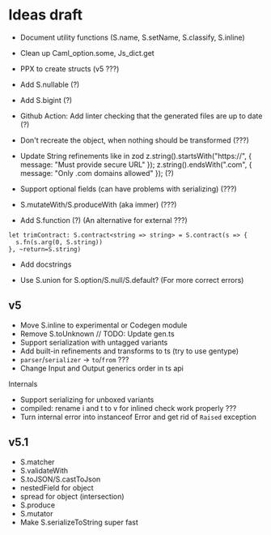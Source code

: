 # Ideas draft

- Document utility functions (S.name, S.setName, S.classify, S.inline)

- Clean up Caml_option.some, Js_dict.get

- PPX to create structs (v5 ???)

- Add S.nullable (?)

- Add S.bigint (?)

- Github Action: Add linter checking that the generated files are up to date (?)

- Don't recreate the object, when nothing should be transformed (???)

- Update String refinements like in zod
  z.string().startsWith("https://", { message: "Must provide secure URL" });
  z.string().endsWith(".com", { message: "Only .com domains allowed" }); (?)

- Support optional fields (can have problems with serializing) (???)

- S.mutateWith/S.produceWith (aka immer) (???)

- Add S.function (?) (An alternative for external ???)

```
let trimContract: S.contract<string => string> = S.contract(s => {
  s.fn(s.arg(0, S.string))
}, ~return=S.string)
```

- Add docstrings

- Use S.union for S.option/S.null/S.default? (For more correct errors)

## v5

- Move S.inline to experimental or Codegen module
- Remove S.toUnknown
  // TODO: Update gen.ts
- Support serialization with untagged variants
- Add built-in refinements and transforms to ts (try to use gentype)
- `parser`/`serializer` -> `to`/`from` ???
- Change Input and Output generics order in ts api

Internals

- Support serializing for unboxed variants
- compiled: rename i and t to v for inlined check work properly ???
- Turn internal error into instanceof Error and get rid of `Raised` exception

## v5.1

- S.matcher
- S.validateWith
- S.toJSON/S.castToJson
- nestedField for object
- spread for object (intersection)
- S.produce
- S.mutator
- Make S.serializeToString super fast
